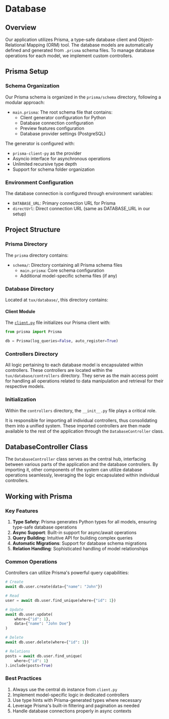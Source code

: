 # Database

## Overview

Our application utilizes Prisma, a type-safe database client and Object-Relational Mapping (ORM) tool. The database models are automatically defined and generated from `.prisma` schema files. To manage database operations for each model, we implement custom controllers.

## Prisma Setup

### Schema Organization

Our Prisma schema is organized in the `prisma/schema` directory, following a modular approach:

- `main.prisma`: The root schema file that contains:
  - Client generator configuration for Python
  - Database connection configuration
  - Preview features configuration
  - Database provider settings (PostgreSQL)

The generator is configured with:

- `prisma-client-py` as the provider
- Asyncio interface for asynchronous operations
- Unlimited recursive type depth
- Support for schema folder organization

### Environment Configuration

The database connection is configured through environment variables:

- `DATABASE_URL`: Primary connection URL for Prisma
- `directUrl`: Direct connection URL (same as DATABASE_URL in our setup)

## Project Structure

### Prisma Directory

The `prisma` directory contains:

- `schema/`: Directory containing all Prisma schema files
  - `main.prisma`: Core schema configuration
  - Additional model-specific schema files (if any)

### Database Directory

Located at `tux/database/`, this directory contains:

#### Client Module

The [`client.py`](https://github.com/allthingslinux/tux/blob/main/tux/database/client.py) file initializes our Prisma client with:

```python
from prisma import Prisma

db = Prisma(log_queries=False, auto_register=True)
```

### Controllers Directory

All logic pertaining to each database model is encapsulated within controllers. These controllers are located within the `tux/database/controllers` directory. They serve as the main access point for handling all operations related to data manipulation and retrieval for their respective models.

### Initialization

Within the `controllers` directory, the `__init__.py` file plays a critical role.

It is responsible for importing all individual controllers, thus consolidating them into a unified system. These imported controllers are then made available to the rest of the application through the `DatabaseController` class.

## DatabaseController Class

The `DatabaseController` class serves as the central hub, interfacing between various parts of the application and the database controllers. By importing it, other components of the system can utilize database operations seamlessly, leveraging the logic encapsulated within individual controllers.

## Working with Prisma

### Key Features

1. **Type Safety**: Prisma generates Python types for all models, ensuring type-safe database operations
2. **Async Support**: Built-in support for async/await operations
3. **Query Building**: Intuitive API for building complex queries
4. **Automatic Migrations**: Support for database schema migrations
5. **Relation Handling**: Sophisticated handling of model relationships

### Common Operations

Controllers can utilize Prisma's powerful query capabilities:

```python
# Create
await db.user.create(data={"name": "John"})

# Read
user = await db.user.find_unique(where={"id": 1})

# Update
await db.user.update(
    where={"id": 1},
    data={"name": "John Doe"}
)

# Delete
await db.user.delete(where={"id": 1})

# Relations
posts = await db.user.find_unique(
    where={"id": 1}
).include(posts=True)
```

### Best Practices

1. Always use the central `db` instance from `client.py`
2. Implement model-specific logic in dedicated controllers
3. Use type hints with Prisma-generated types where necessary
4. Leverage Prisma's built-in filtering and pagination as needed
5. Handle database connections properly in async contexts
